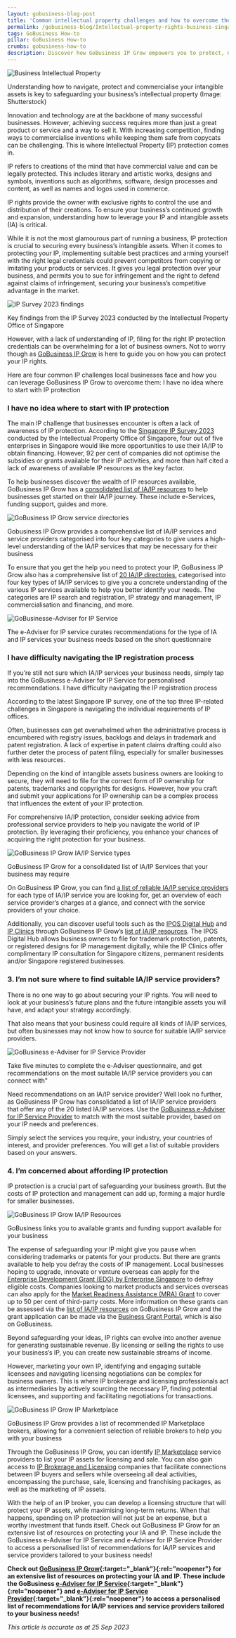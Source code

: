```yaml
---
layout: gobusiness-blog-post
title: 'Common intellectual property challenges and how to overcome them'
permalink: /gobusiness-blog/Intellectual-property-rights-business-singapore
tags: GoBusiness How-to
pillar: GoBusiness How-to
crumbs: gobusiness-how-to
description: Discover how GoBusiness IP Grow empowers you to protect, navigate and commercialise your intangible assets for sustained success.
---
```


![Business Intellectual Property](/images/blog/content/ipgrow-cover.png)
<figcaption>Understanding how to navigate, protect and commercialise your intangible assets is key to safeguarding your business’s intellectual property (Image: Shutterstock)</figcaption>

Innovation and technology are at the backbone of many successful businesses. However, achieving success requires more than just a great product or service and a way to sell it. With increasing competition, finding ways to commercialise inventions while keeping them safe from copycats can be challenging. This is where Intellectual Property (IP) protection comes in.

IP refers to creations of the mind that have commercial value and can be legally protected. This includes literary and artistic works, designs and symbols, inventions such as algorithms, software, design processes and content, as well as names and logos used in commerce.

IP rights provide the owner with exclusive rights to control the use and distribution of their creations. To ensure your business’s continued growth and expansion, understanding how to leverage your IP and intangible assets (IA) is critical.

While it is not the most glamourous part of running a business, IP protection is crucial to securing every business’s intangible assets. When it comes to protecting your IP, implementing suitable best practices and arming yourself with the right legal credentials could prevent competitors from copying or imitating your products or services. It gives you legal protection over your business, and permits you to sue for infringement and the right to defend against claims of infringement, securing your business’s competitive advantage in the market. 

![IP Survey 2023 findings](/images/blog/content/ipgrow-2.png)
<figcaption>Key findings from the IP Survey 2023 conducted by the Intellectual Property Office of Singapore</figcaption>

However, with a lack of understanding of IP, filing for the right IP protection credentials can be overwhelming for a lot of business owners. Not to worry though as [GoBusiness IP Grow](https://www.gobusiness.gov.sg/intellectual-property/ip-grow/types-of-ia-ip-services) is here to guide you on how you can protect your IP rights.

Here are four common IP challenges local businesses face and how you can leverage GoBusiness IP Grow to overcome them:
I have no idea where to start with IP protection

### I have no idea where to start with IP protection

The main IP challenge that businesses encounter is often a lack of awareness of IP protection. According to the [Singapore IP Survey 2023](https://www.ipos.gov.sg/resources/singapore-ip-survey) conducted by the Intellectual Property Office of Singapore, four out of five enterprises in Singapore would like more opportunities to use their IA/IP to obtain financing. However, 92 per cent of companies did not optimise the subsidies or grants available for their IP activities, and more than half cited a lack of awareness of available IP resources as the key factor.

To help businesses discover the wealth of IP resources available, GoBusiness IP Grow has a [consolidated list of IA/IP resources](https://www.gobusiness.gov.sg/intellectual-property/ip-grow/resources) to help businesses get started on their IA/IP journey. These include e-Services, funding support, guides and more.

![GoBusiness IP Grow service directories](/images/blog/content/ipgrow-3.png)
<figcaption>Gobusiness IP Grow provides a comprehensive list of IA/IP services and service providers categorised into four key categories to give users a high-level understanding of the IA/IP services that may be necessary for their business
</figcaption>

To ensure that you get the help you need to protect your IP, GoBusiness IP Grow also has a comprehensive list of [20 IA/IP directories](https://www.gobusiness.gov.sg/intellectual-property/ip-grow/types-of-ia-ip-services), categorised into four key types of IA/IP services to give you a concrete understanding of the various IP services available to help you better identify your needs. The categories are IP search and registration, IP strategy and management, IP commercialisation and financing, and more. 

![GoBusinesse-Adviser for IP Service](/images/blog/content/ipgrow-4.png)
<figcaption>The e-Adviser for IP service curates recommendations for the type of IA and IP services your business needs based on the short questionnaire</figcaption>

### I have difficulty navigating the IP registration process

If you’re still not sure which IA/IP services your business needs, simply tap into the GoBusiness e-Adviser for IP Service for personalised recommendations.
I have difficulty navigating the IP registration process

According to the latest Singapore IP survey, one of the top three IP-related challenges in Singapore is navigating the individual requirements of IP offices.

Often, businesses can get overwhelmed when the administrative process is encumbered with registry issues, backlogs and delays in trademark and patent registration. A lack of expertise in patent claims drafting could also further deter the process of patent filing, especially for smaller businesses with less resources.

Depending on the kind of intangible assets business owners are looking to secure, they will need to file for the correct form of IP ownership for patents, trademarks and copyrights for designs. However, how you craft and submit your applications for IP ownership can be a complex process that influences the extent of your IP protection.

For comprehensive IA/IP protection, consider seeking advice from professional service providers to help you navigate the world of IP protection. By leveraging their proficiency, you enhance your chances of acquiring the right protection for your business.

![GoBusiness IP Grow IA/IP Service types](/images/blog/content/ipgrow-5.png)
<figcaption>GoBusiness IP Grow for a consolidated list of IA/IP Services that your business may require</figcaption>

On GoBusiness IP Grow, you can find [a list of reliable IA/IP service providers](https://www.gobusiness.gov.sg/intellectual-property/ip-grow/types-of-ia-ip-services) for each type of IA/IP service you are looking for, get an overview of each service provider’s charges at a glance, and connect with the service providers of your choice.

Additionally, you can discover useful tools such as the [IPOS Digital Hub](https://digitalhub.ipos.gov.sg/FAMN/process/IP4SG/MN_Index) and [IP Clinics](https://www.ipos.gov.sg/eservices/ip-clinics) through GoBusiness IP Grow’s [list of IA/IP resources](https://www.gobusiness.gov.sg/intellectual-property/ip-grow/resources). The IPOS Digital Hub allows business owners to file for trademark protection, patents, or registered designs for IP management digitally, while the IP Clinics offer complimentary IP consultation for Singapore citizens, permanent residents and/or Singapore registered businesses.

### 3. I’m not sure where to find suitable IA/IP service providers?

There is no one way to go about securing your IP rights. You will need to look at your business’s future plans and the future intangible assets you will have, and adapt your strategy accordingly.

That also means that your business could require all kinds of IA/IP services, but often businesses may not know how to source for suitable IA/IP service providers.

![GoBusiness e-Adviser for IP Service Provider](/images/blog/content/ipgrow-6.png)
<figcaption>Take five minutes to complete the e-Adviser questionnaire, and get recommendations on the most suitable IA/IP service providers you can connect with"</figcaption>

Need recommendations on an IA/IP service provider? Well look no further, as GoBusiness IP Grow has consolidated a list of IA/IP service providers that offer any of the 20 listed IA/IP services. Use the [GoBusiness e-Adviser for IP Service Provider](https://eadviser.gobusiness.gov.sg/ipserviceprovider?src=ipgrow-about) to match with the most suitable provider, based on your IP needs and preferences. 

Simply select the services you require, your industry, your countries of interest, and provider preferences. You will get a list of suitable providers based on your answers. 

### 4. I’m concerned about affording IP protection

IP protection is a crucial part of safeguarding your business growth. But the costs of IP protection and management can add up, forming a major hurdle for smaller businesses. 

![GoBusiness IP Grow IA/IP Resources](/images/blog/content/ipgrow-7.png)
<figcaption>GoBusiness links you to available grants and funding support available for your business</figcaption>

The expense of safeguarding your IP might give you pause when considering trademarks or patents for your products. But there are grants available to help you defray the costs of IP management. Local businesses hoping to upgrade, innovate or venture overseas can apply for the [Enterprise Development Grant (EDG) by Enterprise Singapore](https://www.enterprisesg.gov.sg/financial-support/enterprise-development-grant) to defray eligible costs. Companies looking to market products and services overseas can also apply for the [Market Readiness Assistance (MRA) Grant](https://www.enterprisesg.gov.sg/financial-support/market-readiness-assistance-grant) to cover up to 50 per cent of third-party costs. More information on these grants can be assessed via the [list of IA/IP resources](https://www.gobusiness.gov.sg/intellectual-property/ip-grow/resources) on GoBusiness IP Grow and the grant application can be made via the [Business Grant Portal](https://www.gobusiness.gov.sg/business-grants-portal), which is also on GoBusiness.

Beyond safeguarding your ideas, IP rights can evolve into another avenue for generating sustainable revenue. By licensing or selling the rights to use your business’s IP, you can create new sustainable streams of income.

However, marketing your own IP, identifying and engaging suitable licensees and navigating licensing negotiations can be complex for business owners. This is where IP brokerage and licensing professionals act as intermediaries by actively sourcing the necessary IP, finding potential licensees, and supporting and facilitating negotiations for transactions.

![GoBusiness IP Grow IP Marketplace](/images/blog/content/ipgrow-8.png)
<figcaption>GoBusiness IP Grow provides a list of recommended IP Marketplace brokers, allowing for a convenient selection of reliable brokers to help you with your business</figcaption>

Through the GoBusiness IP Grow, you can identify [IP Marketplace](https://www.gobusiness.gov.sg/intellectual-property/ip-grow/Commercialisation-and-Financing/IP-Marketplace/) service providers to list your IP assets for licensing and sale. You can also gain access to [IP Brokerage and Licensing](https://www.gobusiness.gov.sg/intellectual-property/ip-grow/Commercialisation-and-Financing/IP-Brokerage-and-Licensing/) companies that facilitate connections between IP buyers and sellers while overseeing all deal activities, encompassing the purchase, sale, licensing and franchising packages, as well as the marketing of IP assets.

With the help of an IP broker, you can develop a licensing structure that will protect your IP assets, while maximising long-term returns. When that happens, spending on IP protection will not just be an expense, but a worthy investment that funds itself.
Check out GoBusiness IP Grow for an extensive list of resources on protecting your IA and IP. These include the GoBusiness e-Adviser for IP Service and e-Adviser for IP Service Provider to access a personalised list of recommendations for IA/IP services and service providers tailored to your business needs!

**Check out [GoBusiness IP Grow](https://www.gobusiness.gov.sg/intellectual-property/ip-grow/types-of-ia-ip-services){:target="_blank"}{:rel="noopener"} for an extensive list of resources on protecting your IA and IP. These include the GoBusiness [e-Adviser for IP Service](https://eadviser.gobusiness.gov.sg/ipservice){:target="_blank"}{:rel="noopener"} and [e-Adviser for IP Service Provider](https://eadviser.gobusiness.gov.sg/ipserviceprovider){:target="_blank"}{:rel="noopener"} to access a personalised list of recommendations for IA/IP services and service providers tailored to your business needs!**

<em> This article is accurate as at 25 Sep 2023</em>

